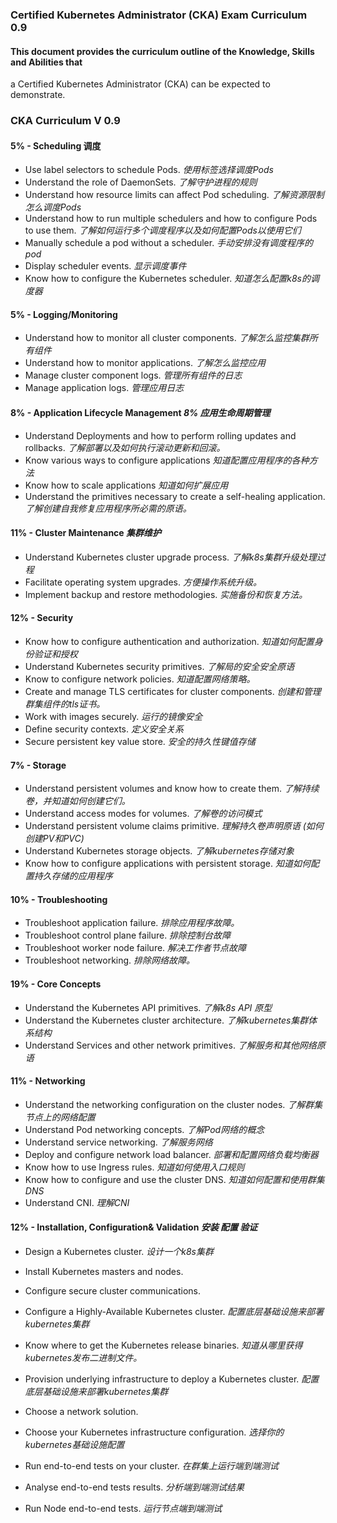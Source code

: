 ### Certified Kubernetes Administrator (CKA) Exam Curriculum 0.9

#### This document provides the curriculum outline of the Knowledge, Skills and Abilities that
a Certified Kubernetes Administrator (CKA) can be expected to demonstrate.

### CKA Curriculum V 0.9

#### 5% - Scheduling 调度
-  Use label selectors to schedule Pods. 
*使用标签选择调度Pods*
-   Understand the role of DaemonSets.
*了解守护进程的规则*
-  Understand how resource limits can affect
Pod scheduling.
*了解资源限制怎么调度Pods*
-  Understand how to run multiple schedulers
and how to configure Pods to use them.
*了解如何运行多个调度程序以及如何配置Pods以使用它们*
-  Manually schedule a pod without
a scheduler.
*手动安排没有调度程序的pod*
-  Display scheduler events.
*显示调度事件*
-  Know how to configure the
Kubernetes scheduler.
*知道怎么配置k8s的调度器*

#### 5% - Logging/Monitoring
-  Understand how to monitor all
cluster components.
*了解怎么监控集群所有组件*
- Understand how to monitor applications.
*了解怎么监控应用*
- Manage cluster component logs.
*管理所有组件的日志*
- Manage application logs.
*管理应用日志*

#### 8% - Application Lifecycle Management *8% 应用生命周期管理*
- Understand Deployments and how to
perform rolling updates and rollbacks.
*了解部署以及如何执行滚动更新和回滚。*
- Know various ways to configure applications
*知道配置应用程序的各种方法*
- Know how to scale applications
*知道如何扩展应用*
- Understand the primitives necessary to
create a self-healing application.
*了解创建自我修复应用程序所必需的原语。*

#### 11% - Cluster Maintenance  *集群维护*

- Understand Kubernetes cluster
upgrade process.
*了解k8s集群升级处理过程*
- Facilitate operating system upgrades.
*方便操作系统升级。*
- Implement backup and restore methodologies.
*实施备份和恢复方法。*


#### 12% - Security
- Know how to configure authentication
and authorization.
*知道如何配置身份验证和授权*
- Understand Kubernetes security primitives.
*了解局的安全安全原语*
- Know to configure network policies.
*知道配置网络策略。*
- Create and manage TLS certificates for
cluster components.
*创建和管理群集组件的tls证书。*
- Work with images securely.
*运行的镜像安全*
- Define security contexts.
*定义安全关系*
- Secure persistent key value store.
*安全的持久性键值存储*
#### 7% - Storage
- Understand persistent volumes and know how
to create them.
*了解持续卷，并知道如何创建它们。*
- Understand access modes for volumes.
*了解卷的访问模式*
- Understand persistent volume claims primitive.
*理解持久卷声明原语 (如何创建PV和PVC)*
- Understand Kubernetes storage objects.
*了解kubernetes存储对象*
- Know how to configure applications with
persistent storage.
*知道如何配置持久存储的应用程序*

#### 10% - Troubleshooting
- Troubleshoot application failure.
*排除应用程序故障。*
- Troubleshoot control plane failure.
*排除控制台故障*
- Troubleshoot worker node failure.
*解决工作者节点故障*
- Troubleshoot networking.
*排除网络故障。*

#### 19% - Core Concepts
- Understand the Kubernetes API primitives.
*了解k8s API 原型*
- Understand the Kubernetes cluster architecture.
*了解kubernetes集群体系结构*
- Understand Services and other
network primitives.
*了解服务和其他网络原语*

#### 11% - Networking
- Understand the networking configuration on
the cluster nodes.
*了解群集节点上的网络配置*
- Understand Pod networking concepts.
*了解Pod网络的概念*
- Understand service networking.
*了解服务网络*
- Deploy and configure network load balancer.
*部署和配置网络负载均衡器*
- Know how to use Ingress rules.
*知道如何使用入口规则*
- Know how to configure and use the
cluster DNS.
*知道如何配置和使用群集DNS*
- Understand CNI.
*理解CNI*

####  12% - Installation, Configuration& Validation *安装 配置 验证*
- Design a Kubernetes cluster.
*设计一个k8s集群*
- Install Kubernetes masters and nodes.

- Configure secure cluster communications.

- Configure a Highly-Available Kubernetes cluster.
*配置底层基础设施来部署kubernetes集群*
- Know where to get the Kubernetes release binaries.
*知道从哪里获得kubernetes发布二进制文件。*
- Provision underlying infrastructure to deploy a Kubernetes cluster.
*配置底层基础设施来部署kubernetes集群*
- Choose a network solution.

- Choose your Kubernetes infrastructure configuration.
*选择你的kubernetes基础设施配置*
- Run end-to-end tests on your cluster.
*在群集上运行端到端测试*
- Analyse end-to-end tests results.
*分析端到端测试结果*
- Run Node end-to-end tests.
*运行节点端到端测试*
